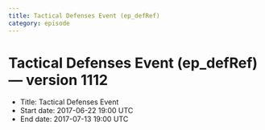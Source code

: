 ```yaml
---
title: Tactical Defenses Event (ep_defRef)
category: episode
---
```


# Tactical Defenses Event (ep_defRef) — version 1112



  * Title: Tactical Defenses Event
  * Start date: 2017-06-22 19:00 UTC
  * End date: 2017-07-13 19:00 UTC

